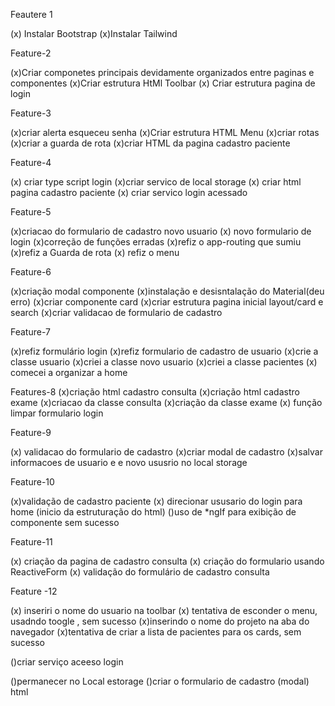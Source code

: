 Feautere 1

(x) Instalar Bootstrap
(x)Instalar Tailwind


Feature-2

(x)Criar componetes principais devidamente organizados entre paginas e componentes
(x)Criar estrutura HtMl Toolbar
(x) Criar estrutura pagina de login

Feature-3

(x)criar alerta esqueceu senha
(x)Criar estrutura HTML Menu
(x)criar rotas
(x)criar a guarda de rota
(x)criar HTML da pagina cadastro paciente

Feature-4

(x) criar type script login
(x)criar servico de local storage
(x) criar html pagina cadastro paciente
(x) criar servico login acessado

Feature-5



(x)criacao do formulario de cadastro novo usuario
(x) novo formulario de login
(x)correção de funções erradas
(x)refiz o app-routing que sumiu
(x)refiz a Guarda de rota
(x) refiz o menu

Feature-6

(x)criação modal componente
(x)instalação  e desisntalação do  Material(deu erro)
(x)criar componente card
(x)criar estrutura pagina inicial layout/card e search
(x)criar validacao de formulario de cadastro

Feature-7

(x)refiz formulário login 
(x)refiz formulario de cadastro de usuario
(x)crie a classe usuario
(x)criei a classe novo usuario
(x)criei a classe pacientes
(x) comecei a organizar a home

Features-8
(x)criação html cadastro consulta
(x)criação html cadastro exame
(x)criacao da classe consulta
(x)criação da classe exame
(x) função limpar formulario login

Feature-9

(x) validacao do formulario de cadastro
(x)criar modal de cadastro
(x)salvar informacoes de usuario e e novo ususrio no local storage

Feature-10

(x)validação de cadastro paciente
(x) direcionar ususario do login para home
(inicio da estruturação do html)
()uso de *ngIf para exibição de componente sem sucesso

Feature-11

(x) criação da pagina de cadastro consulta
(x) criação do formulario usando ReactiveForm
(x) validação do formulário de cadastro consulta


Feature -12

(x) inseriri o nome do usuario na toolbar
(x) tentativa de esconder o menu, usadndo toogle , sem sucesso
(x)inserindo o nome do projeto na aba do navegador
(x)tentativa de criar a lista de pacientes para os cards, sem sucesso





()criar serviço aceeso login


()permanecer no Local estorage
()criar o formulario de cadastro (modal) html
